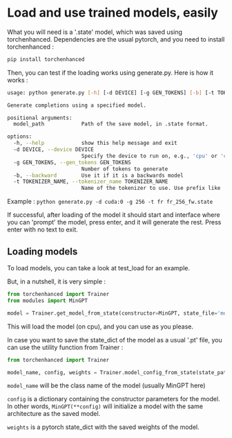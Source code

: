 # Load and use trained models, easily

What you will need is a '.state' model, which was saved using torchenhanced. Dependencies are the usual pytorch, and you need to install torchenhanced :
```bash
pip install torchenhanced
```

Then, you can test if the loading works using generate.py. Here is how it works : 

```bash
usage: python generate.py [-h] [-d DEVICE] [-g GEN_TOKENS] [-b] [-t TOKENIZER_NAME] model_path.state

Generate completions using a specified model.

positional arguments:
  model_path            Path of the save model, in .state format.

options:
  -h, --help            show this help message and exit
  -d DEVICE, --device DEVICE
                        Specify the device to run on, e.g., 'cpu' or 'cuda'. Default is 'cpu'.
  -g GEN_TOKENS, --gen_tokens GEN_TOKENS
                        Number of tokens to generate
  -b, --backward        Use it if it is a backwards model
  -t TOKENIZER_NAME, --tokenizer_name TOKENIZER_NAME
                        Name of the tokenizer to use. Use prefix like 'fr' or 'en'
```

Example : `python generate.py -d cuda:0 -g 256 -t fr fr_256_fw.state`

If successful, after loading of the model it should start and interface where you can 'prompt' the model, press enter, and it will generate the rest. Press enter with no text to exit.

## Loading models
To load models, you can take a look at test_load for an example.

But, in a nutshell, it is very simple :

```python
from torchenhanced import Trainer
from modules import MinGPT

model = Trainer.get_model_from_state(constructor=MinGPT, state_file='modelfile.state')
```

This will load the model (on cpu), and you can use as you please.

In case you want to save the state_dict of the model as a usual '.pt' file, you can use the utility function from Trainer : 

```python
from torchenhanced import Trainer

model_name, config, weights = Trainer.model_config_from_state(state_path='modefile.state',device='cpu')

```

`model_name` will be the class name of the model (usually MinGPT here)

`config` is a dictionary containing the constructor parameters for the model. In other words, `MinGPT(**config)` will initialize a model with the same architecture as the saved model.

`weights` is a pytorch state_dict with the saved weights of the model. 